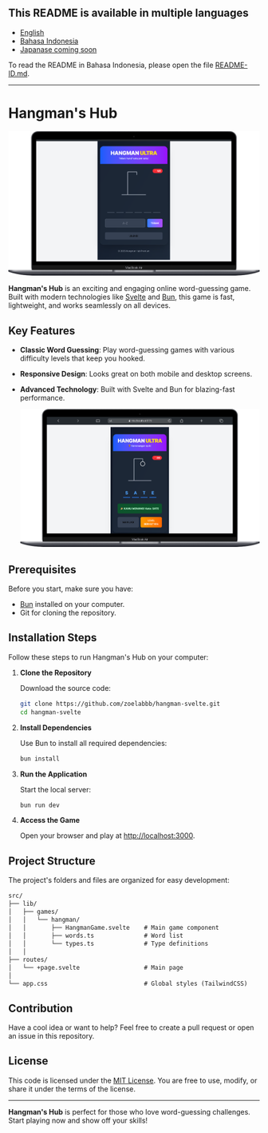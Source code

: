 ## This README is available in multiple languages

- [English](README.md)
- [Bahasa Indonesia](README.id.md)
- [Japanase coming soon](README.jp.md)

To read the README in Bahasa Indonesia, please open the file [README-ID.md](README-ID.md).

<hr>

# Hangman's Hub

![Thumbnail Hangman's Hub](src/img/thumbnail-start.png)

**Hangman's Hub** is an exciting and engaging online word-guessing game. Built with modern technologies like [Svelte](https://svelte.dev) and [Bun](https://bun.sh), this game is fast, lightweight, and works seamlessly on all devices.

## Key Features

- **Classic Word Guessing**: Play word-guessing games with various difficulty levels that keep you hooked.
- **Responsive Design**: Looks great on both mobile and desktop screens.
- **Advanced Technology**: Built with Svelte and Bun for blazing-fast performance.

  ![Thumbnail Hangman's Hub](src/img/thumbnail-win.png)

## Prerequisites

Before you start, make sure you have:

- [Bun](https://bun.sh) installed on your computer.
- Git for cloning the repository.

## Installation Steps

Follow these steps to run Hangman's Hub on your computer:

1. **Clone the Repository**

   Download the source code:

   ```bash
   git clone https://github.com/zoelabbb/hangman-svelte.git
   cd hangman-svelte
   ```

2. **Install Dependencies**

   Use Bun to install all required dependencies:

   ```bash
   bun install
   ```

3. **Run the Application**

   Start the local server:

   ```bash
   bun run dev
   ```

4. **Access the Game**

   Open your browser and play at [http://localhost:3000](http://localhost:3000).

## Project Structure

The project's folders and files are organized for easy development:

```
src/
├── lib/
│   ├── games/
│   │   └── hangman/
│   │       ├── HangmanGame.svelte    # Main game component
│   │       ├── words.ts              # Word list
│   │       └── types.ts              # Type definitions
│   │
├── routes/
│   └── +page.svelte                  # Main page
│
└── app.css                           # Global styles (TailwindCSS)
```

## Contribution

Have a cool idea or want to help? Feel free to create a pull request or open an issue in this repository.

## License

This code is licensed under the [MIT License](LICENSE). You are free to use, modify, or share it under the terms of the license.

---

**Hangman's Hub** is perfect for those who love word-guessing challenges. Start playing now and show off your skills!
